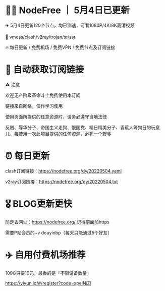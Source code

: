 # 🏴‍☠️ NodeFree ｜ 5月4日已更新

✈️ 5月4日更新120个节点，均已测速，可看1080P/4K/8K高清视频

🎏 vmess/clash/v2ray/trojan/sr/ssr 

🔥 每日更新 / 免费机场 / 免费VPN / 免费节点及订阅链接

# 🚀 自动获取订阅链接

⚠️ 注意

欢迎无产阶级革命斗士免费使用本订阅

链接来自网络，仅作学习使用

使用页面所提供的任意资源时，请务必遵守当地法律

反贼、辱华分子、帝国主义走狗、恨国党、精日精美分子、香蕉人等狗日的玩意儿，每使用一次此项目提供的任何资源，必死一个野爹

# ⏰ 每日更新

clash订阅链接：https://nodefree.org/dy/20220504.yaml

v2ray订阅链接：https://nodefree.org/dy/20220504.txt

# 🎖️ BLOG更新更快

防走丢网址：https://nodefree.org/ 记得前面加https

需要P站会员的+v douyinbp（每天只能通过5个好友）

# ✈️ 自用付费机场推荐
100G只要10元，最香的是「不限设备数量」

https://yiyun.io/#/register?code=xpeINiZl
